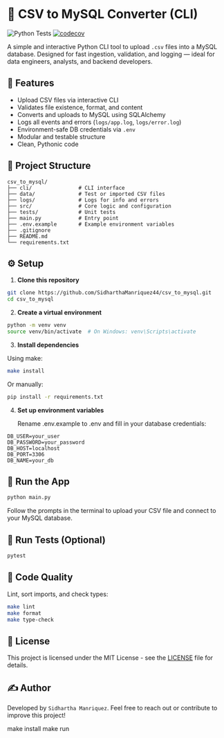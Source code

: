 # 📁 CSV to MySQL Converter (CLI)
![Python Tests](https://github.com/SidharthaManriquez44/csv_to_mysql/actions/workflows/python-app.yml/badge.svg)
[![codecov](https://codecov.io/gh/SidharthaManriquez44/csv_to_mysql/graph/badge.svg?token=CJZE6LM7M5)](https://codecov.io/gh/SidharthaManriquez44/csv_to_mysql)

A simple and interactive Python CLI tool to upload `.csv` files into a MySQL database. Designed for fast ingestion, validation, and logging — ideal for data engineers, analysts, and backend developers.

## 🚀 Features

- Upload CSV files via interactive CLI
- Validates file existence, format, and content
- Converts and uploads to MySQL using SQLAlchemy
- Logs all events and errors (`logs/app.log`, `logs/error.log`)
- Environment-safe DB credentials via `.env`
- Modular and testable structure
- Clean, Pythonic code

## 🧱 Project Structure

```plaintext
csv_to_mysql/
├── cli/               # CLI interface
├── data/              # Test or imported CSV files
├── logs/              # Logs for info and errors
├── src/               # Core logic and configuration
├── tests/             # Unit tests
├── main.py            # Entry point
├── .env.example       # Example environment variables
├── .gitignore
├── README.md
└── requirements.txt
```

## ⚙️ Setup

1. **Clone this repository**

```bash
git clone https://github.com/SidharthaManriquez44/csv_to_mysql.git
cd csv_to_mysql
```

2. **Create a virtual environment**

```bash
python -m venv venv
source venv/bin/activate  # On Windows: venv\Scripts\activate
```

3. **Install dependencies**

Using make:
```bash
make install
```
Or manually:

```bash
pip install -r requirements.txt
```

4. **Set up environment variables**

    Rename .env.example to .env and fill in your database credentials:

```plaintext
DB_USER=your_user
DB_PASSWORD=your_password
DB_HOST=localhost
DB_PORT=3306
DB_NAME=your_db
```
## 🧪 Run the App

```bash
python main.py
```
Follow the prompts in the terminal to upload your CSV file and connect to your MySQL database.


## 🧪 Run Tests (Optional)

```bash
pytest
```

## 🧹 Code Quality

   Lint, sort imports, and check types:
```bash
make lint
make format
make type-check
```

## 📝 License

This project is licensed under the MIT License - see the [LICENSE](LICENSE) file for details.


## ✍️ Author
Developed by `Sidhartha Manriquez`.
Feel free to reach out or contribute to improve this project!

make install
make run